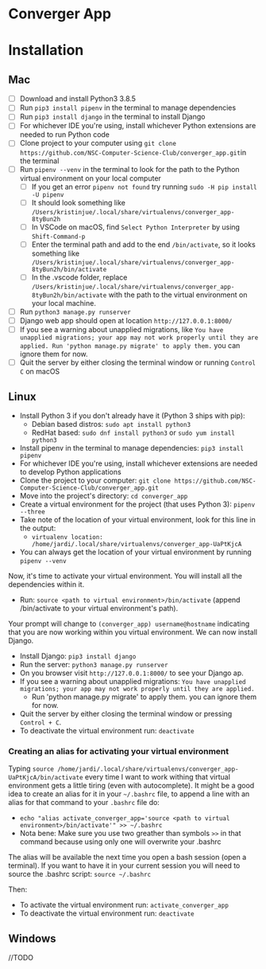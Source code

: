 # Converger App

# Installation
## Mac

- [ ] Download and install Python3 3.8.5
- [ ] Run `pip3 install pipenv` in the terminal to manage dependencies
- [ ] Run `pip3 install django` in the terminal to install Django
- [ ] For whichever IDE you're using, install whichever Python extensions are needed to run Python code
- [ ] Clone project to your computer using `git clone https://github.com/NSC-Computer-Science-Club/converger_app.git`in the terminal
- [ ] Run `pipenv --venv` in the terminal to look for the path to the Python virtual environment on your local computer
  - [ ] If you get an error `pipenv not found` try running `sudo -H pip install -U pipenv`
  - [ ] It should look something like `/Users/kristinjue/.local/share/virtualenvs/converger_app-8tyBun2h`
  - [ ] In VSCode on macOS, find `Select Python Interpreter` by using `Shift-Command-p`
  - [ ] Enter the terminal path and add to the end `/bin/activate`, so it looks something like `/Users/kristinjue/.local/share/virtualenvs/converger_app-8tyBun2h/bin/activate`
  - [ ] In the .vscode folder, replace `/Users/kristinjue/.local/share/virtualenvs/converger_app-8tyBun2h/bin/activate` with the path to the virtual environment on your local machine.
- [ ] Run `python3 manage.py runserver`
- [ ] Django web app should open at location `http://127.0.0.1:8000/`
- [ ] If you see a warning about unapplied migrations, like  `You have unapplied migrations; your app may not work properly until they are applied.
Run 'python manage.py migrate' to apply them.` you can ignore them for now.
- [ ] Quit the server by either closing the terminal window or running `Control C` on macOS

## Linux 
- Install Python 3 if you don't already have it (Python 3 ships with pip):
  - Debian based distros: `sudo apt install python3`
  - RedHat based: `sudo dnf install python3` or `sudo yum install python3`
- Install pipenv in the terminal to manage dependencies: `pip3 install pipenv`
- For whichever IDE you're using, install whichever extensions are needed to develop Python applications
- Clone the project to your computer: `git clone https://github.com/NSC-Computer-Science-Club/converger_app.git`
- Move into the project's directory: `cd converger_app`
- Create a virtual environment for the project (that uses Python 3): `pipenv --three`
- Take note of the location of your virtual environment, look for this line in the output:
    - `virtualenv location: /home/jardi/.local/share/virtualenvs/converger_app-UaPtKjcA`
- You can always get the location of your virtual environment by running `pipenv --venv`

Now, it's time to activate your virtual environment. You will install all the dependencies within it.
- Run: `source <path to virtual environment>/bin/activate` (append /bin/activate to your virtual environment's path).

Your prompt will change to `(converger_app) username@hostname` indicating that
you are now working within you virtual environment. We can now install Django.
- Install Django: `pip3 install django`
- Run the server: `python3 manage.py runserver`
- On you browser visit `http://127.0.0.1:8000/` to see your Django ap.
- If you see a warning about unapplied migrations:  `You have unapplied migrations; your app may not work properly until they are applied.`
  - Run 'python manage.py migrate' to apply them. you can ignore them for now.
- Quit the server by either closing the terminal window or pressing `Control + C`.
- To deactivate the virtual environment run: `deactivate`

### Creating an alias for activating your virtual environment

Typing `source /home/jardi/.local/share/virtualenvs/converger_app-UaPtKjcA/bin/activate` every time
I want to work withing that virtual environment gets a little tiring (even with autocomplete).
It might be a good idea to create an alias for it in your `~/.bashrc` file, to append a line
with an alias for that command to your `.bashrc` file do:
  - `echo "alias activate_converger_app='source <path to virtual environment>/bin/activate'" >> ~/.bashrc`
  - Nota bene: Make sure you use two greather than symbols `>>` in that command because using only one will overwrite your .bashrc

The alias will be available the next time you open a bash session (open a terminal). If you want to have it
in your current session you will need to source the .bashrc script: `source ~/.bashrc`

Then:
- To activate the virtual environment run: `activate_converger_app`
- To deactivate the virtual environment run: `deactivate`

## Windows
//TODO


